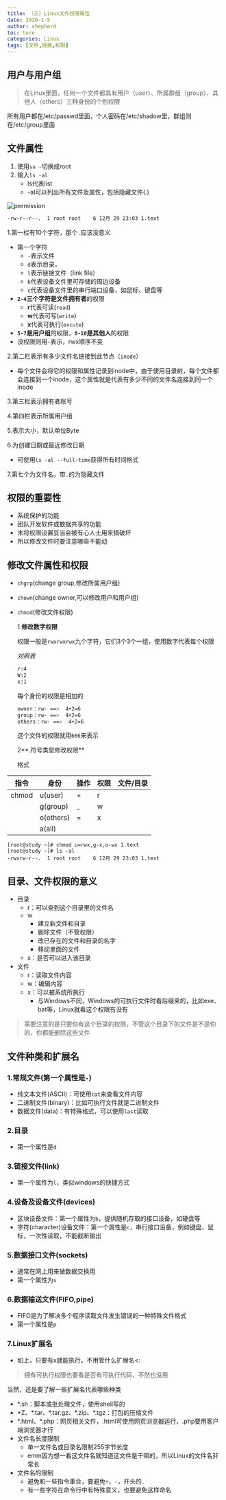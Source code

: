 ```yaml
---
title: （三）Linux文件权限属性
date: 2020-1-5
author: shepherd
toc: ture
categories: Linux
tags: [文件,链接,权限]
---
```


## 用户与用户组

> 在Linux里面，任何一个文件都具有用户（user）、所属群组（group）、其他人（others）三种身份的个别权限

所有用户都在/etc/passwd里面，个人密码在/etc/shadow里，群组则在/etc/group里面

<!-- more -->

## 文件属性

1. 使用`su -`切换成root
2. 输入`ls -al`
   - ls代表list
   - -al可以列出所有文件及属性，包括隐藏文件(.)

![permission](https://cdn.jsdelivr.net/gh/shepherdev/blog_image/article/2019/permission.png)

```bash
-rw-r--r--.  1 root root    6 12月 29 23:03 1.text
```

1.第一栏有10个字符，那个`.`应该没意义

- 第一个字符
  - `-`表示文件
  - `d`表示目录，
  - `l`表示链接文件（link file）
  - `b`代表设备文件里可存储的周边设备
  - `c`代表设备文件里的串行端口设备，如鼠标、键盘等
- **`2-4`**三个字符是**文件拥有者**的权限
  - **r**代表可读(`read`)
  - **w**代表可写(`write`)
  - **x**代表可执行(`excute`)
- **`5-7`**是**用户组**的权限，**`8-10`**是**其他人**的权限
- 没权限则用`-`表示，rwx顺序不变

2.第二栏表示有多少文件名链接到此节点（`inode`）

- 每个文件会将它的权限和属性记录到inode中，由于使用目录树，每个文件都会连接到一个inode，这个属性就是代表有多少不同的文件名连接到同一个inode

3.第三栏表示拥有者账号

4.第四栏表示所属用户组

5.表示大小，默认单位Byte

6.为创建日期或最近修改日期

- 可使用`ls -al --full-time`获得所有时间格式

7.第七个为文件名，带`.`的为隐藏文件

## 权限的重要性

- 系统保护的功能
- 团队开发软件或数据共享的功能
- 未将权限设置妥当会被有心人士用来搞破坏
- 所以修改文件时要注意哪些不能动

## 修改文件属性和权限

-  `chgrp`(change group,修改所属用户组)

- `chown`(change owner,可以修改用户和用户组)

- `chmod`(修改文件权限)

  1.**修改数字权限**

  权限一般是`rwxrwxrwx`九个字符，它们3个3个一组，使用数字代表每个权限

  *对照表*

  ```bash
  r:4
  W:2
  x:1
  ```

  每个身份的权限是相加的

  ```bash
  owner：rw- ==>  4+2=6
  group：rw- ==>  4+2=6
  others：rw- ==>  4+2=6
  ```

  这个文件的权限就用`666`来表示

  2**.符号类型修改权限**
  
  格式

| 指令  | 身份      | 操作 | 权限 | 文件/目录 |
| ----- | --------- | ---- | ---- | --------- |
| chmod | u(user)   | +    | r    |           |
|       | g(group)  | _    | w    |           |
|       | o(others) | =    | x    |           |
|       | a(all)    |      |      |           |

```
[root@study ~]# chmod u=rwx,g-x,o-wx 1.text 
[root@study ~]# ls -al
-rwxrw-r--.  1 root root    6 12月 29 23:03 1.text
```

## 目录、文件权限的意义

- 目录
  - r：可以查到这个目录里的文件名
  - w
    - 建立新文件和目录
    - 删除文件（不管权限）
    - 改已存在的文件和目录的名字
    - 移动里面的文件
  - x：是否可以进入该目录
- 文件
  - r：读取文件内容
  - w：编辑内容
  - x：可以被系统所执行
    - 与Windows不同，Windows的可执行文件时看后缀来的，比如exe、bat等，Linux就看这个权限有没有

> 需要注意的是只要你有这个目录的权限，不管这个目录下的文件是不是你的，你都能删除这些文件

##  文件种类和扩展名

### 1.常规文件(第一个属性是`-`)

- 纯文本文件(ASCII)：可使用`cat`来查看文件内容	
- 二进制文件(binary)：比如可执行文件就是二进制文件
- 数据文件(data)：有特殊格式，可以使用`last`读取

### 2.目录

- 第一个属性是`d`

### 3.链接文件(link)

- 第一个属性为`l`，类似windows的快捷方式

### 4.设备及设备文件(devices)

- 区块设备文件：第一个属性为`b`，提供随机存取的接口设备，如硬盘等
- 字符(character)设备文件：第一个属性是`c`，串行接口设备，例如键盘、鼠标，一次性读取，不能截断输出

### 5.数据接口文件(sockets)

- 通常在网上用来做数据交换用
- 第一个属性为`s`

### 6.数据输送文件(FIFO,pipe)

- FIFO是为了解决多个程序读取文件发生错误的一种特殊文件格式
- 第一个属性是`p`

### 7.Linux扩展名

- 如上，只要有x就能执行，不用管什么扩展名<:

> 拥有可执行权限也要看是否有可执行代码，不然也没用

当然，还是要了解一些扩展名代表哪些种类

- *.sh：脚本或批处理文件，使用shell写的
- *Z、\*.tar、\*.tar.gz、\*.zip、\*.tgz：打包的压缩文件
- *.html、\*.php：网页相关文件，.html可使用网页浏览器运行，.php要用客户端浏览器才行
- 文件名长度限制
  - 单一文件名或目录名限制255字节长度
  - emm因为想一看这文件名就知道这文件是干嘛的，所以Linux的文件名非常长
- 文件名的限制
  - 避免和一些指令重合，要避免`+`，`-`，开头的`.`
  - 有一些字符在命令行中有特殊意义，也要避免这样命名

